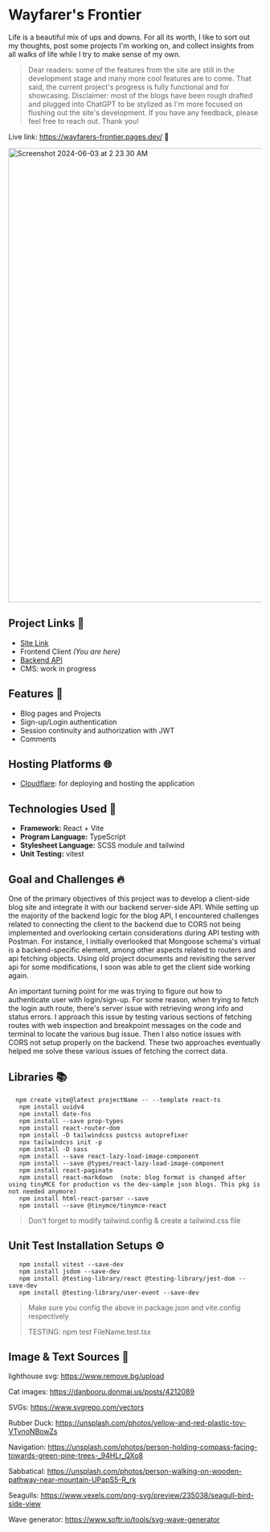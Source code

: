 # Wayfarer's Frontier

Life is a beautiful mix of ups and downs. For all its worth, I like to sort out my thoughts, post some projects I'm working on, and collect insights from all walks of life while I try to make sense of my own. 

> Dear readers: some of the features from the site are still in the development stage and many more cool features are to come. That said, the current project's progress is fully functional and for showcasing. Disclaimer: most of the blogs have been rough drafted and plugged into ChatGPT to be stylized as I'm more focused on flushing out the site's development. If you have any feedback, please feel free to reach out. Thank you!

Live link: https://wayfarers-frontier.pages.dev/ 🧳

<img width="903" alt="Screenshot 2024-06-03 at 2 23 30 AM" src="https://github.com/NovaCat35/blog-client/assets/54908064/e27498aa-c8f7-46fe-b1d8-128499e28c6d">


## Project Links 🔗
- [Site Link](https://wayfarers-frontier.pages.dev/)
- Frontend Client _(You are here)_
- [Backend API ](https://github.com/NovaCat35/blog-api)
- CMS: work in progress

## Features 🎯

- Blog pages and Projects
- Sign-up/Login authentication
- Session continuity and authorization with JWT
- Comments

## Hosting Platforms 🌐

- [Cloudflare](https://dash.cloudflare.com/): for deploying and hosting the application

## Technologies Used 🚀

- **Framework:** React + Vite
- **Program Language:** TypeScript
- **Stylesheet Language:** SCSS module and tailwind
- **Unit Testing:** vitest

## Goal and Challenges 🔥

One of the primary objectives of this project was to develop a client-side blog site and integrate it with our backend server-side API. While setting up the majority of the backend logic for the blog API, I encountered challenges related to connecting the client to the backend due to CORS not being implemented and overlooking certain considerations during API testing with Postman. For instance, I initially overlooked that Mongoose schema's virtual is a backend-specific element, among other aspects related to routers and api fetching objects. Using old project documents and revisiting the server api for some modifications, I soon was able to get the client side working again.

An important turning point for me was trying to figure out how to authenticate user with login/sign-up. For some reason, when trying to fetch the login auth route, there's server issue with retrieving wrong info and status errors. I approach this issue by testing various sections of fetching routes with web inspection and breakpoint messages on the code and terminal to locate the various bug issue. Then I also notice issues with CORS not setup properly on the backend. These two approaches eventually helped me solve these various issues of fetching the correct data.

## Libraries 📚

```
  npm create vite@latest projectName -- --template react-ts
   npm install uuidv4
   npm install date-fns
   npm install --save prop-types
   npm install react-router-dom
   npm install -D tailwindcss postcss autoprefixer
   npx tailwindcss init -p
   npm install -D sass
   npm install --save react-lazy-load-image-component
   npm install --save @types/react-lazy-load-image-component
   npm install react-paginate
   npm install react-markdown  (note: blog format is changed after using tinyMCE for production vs the dev-sample json blogs. This pkg is not needed anymore)
   npm install html-react-parser --save
   npm install --save @tinymce/tinymce-react
```

> Don't forget to modify tailwind.config & create a tailwind.css file

## Unit Test Installation Setups ⚙️

```
   npm install vitest --save-dev
   npm install jsdom --save-dev
   npm install @testing-library/react @testing-library/jest-dom --save-dev
   npm install @testing-library/user-event --save-dev
```

> Make sure you config the above in package.json and vite.config respectively
>
> TESTING: npm test FileName.test.tsx

## Image & Text Sources 🌅

lighthouse svg: https://www.remove.bg/upload

Cat images: https://danbooru.donmai.us/posts/4212089

SVGs: https://www.svgrepo.com/vectors

Rubber Duck: https://unsplash.com/photos/yellow-and-red-plastic-toy-VTvnoNBowZs

Navigation: https://unsplash.com/photos/person-holding-compass-facing-towards-green-pine-trees-_94HLr_QXo8

Sabbatical:
https://unsplash.com/photos/person-walking-on-wooden-pathway-near-mountain-UPapS5-R_rk

Seagulls:
https://www.vexels.com/png-svg/preview/235038/seagull-bird-side-view

Wave generator:
https://www.softr.io/tools/svg-wave-generator
